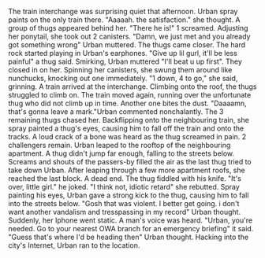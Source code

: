   The train interchange was surprising quiet that afternoon. Urban spray paints on the only train there. "Aaaaah. the satisfaction." she thought. A group of thugs 
appeared behind her. "There he is!" 1 screamed. Adjusting her ponytail, she took out 2 canisters. "Damn, we just met and you already got something wrong" Urban muttered.
  The thugs came closer. The hard rock started playing in Urban's earphones. "Give up lil gurl, it'll be less painful" a thug said. Smirking, Urban muttered "I'll beat u up first".
  They closed in on her. Spinning her canisters, she swung them around like nunchucks, knocking out one immediately. "1 down, 4 to go," she said, grinning. A train arrived at the interchange. Climbing onto the roof, the thugs struggled to climb on. The train moved again, running over the unfortunate thug who did not climb up in time. Another one bites the dust. "Daaaamn, that's gonna leave a mark."Urban commented nonchalantly. The 3 remaining thugs chased her. Backflipping onto the neighbouring train, she spray painted a thug's eyes, causing him to fall off the train and onto the tracks. A loud crack of a bone was heard as the thug screamed in pain. 2 challengers remain. Urban leaped to the rooftop of the neighbouring apartment. A thug didn't jump far enough, falling to the streets below. Screams and shouts of the passers-by filled the air as the last thug tried to take down Urban. After leaping through a few more apartment roofs, she reached the last block. A dead end. The thug fiddled with his knife. "It's over, little girl." he joked. "I think not, idiotic retard" she rebutted. Spray painting his eyes, Urban gave a strong kick to the thug, causing him to fall into the streets below.
  "Gosh that was violent. I better get going. i don't want another vandalism and tresspassing in my record" Urban thought. Suddenly, her Iphone went static. A man's voice was heard. "Urban, you're needed. Go to your nearest OWA branch for an emergency briefing" it said. "Guess that's where I'd be heading then" Urban thought. Hacking into the city's Internet, Urban ran to the location.
